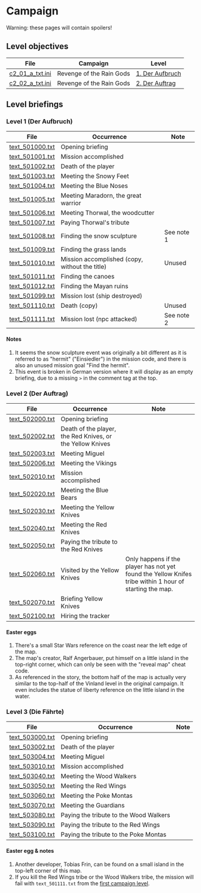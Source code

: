 # Campaign

Warning: these pages will contain spoilers!

## Level objectives

| File | Campaign | Level |
|--|--|--|
| [c2_01_a_txt.ini](./Data_m/c2_01_a_txt.ini) | Revenge of the Rain Gods | [1. Der Aufbruch](#level-1-der-aufbruch) |
| [c2_02_a_txt.ini](./Data_m/c2_02_a_txt.ini) | Revenge of the Rain Gods | [2. Der Auftrag](#level-1-der-aufbruch) |

## Level briefings

### Level 1 (Der Aufbruch)

| File | Occurrence | Note |
|--|--|--|
| [text_501000.txt](./Data_m/C1_txt/C1_fhll/text_501000.txt) | Opening briefing |  |
| [text_501001.txt](./Data_m/C1_txt/C1_fhll/text_501001.txt) | Mission accomplished |  |
| [text_501002.txt](./Data_m/C1_txt/C1_fhll/text_501002.txt) | Death of the player |  |
| [text_501003.txt](./Data_m/C1_txt/C1_fhll/text_501003.txt) | Meeting the Snowy Feet |  |
| [text_501004.txt](./Data_m/C1_txt/C1_fhll/text_501004.txt) | Meeting the Blue Noses |  |
| [text_501005.txt](./Data_m/C1_txt/C1_fhll/text_501005.txt) | Meeting Maradorn, the great warrior |  |
| [text_501006.txt](./Data_m/C1_txt/C1_fhll/text_501006.txt) | Meeting Thorwal, the woodcutter |  |
| [text_501007.txt](./Data_m/C1_txt/C1_fhll/text_501007.txt) | Paying Thorwal's tribute |  |
| [text_501008.txt](./Data_m/C1_txt/C1_fhll/text_501008.txt) | Finding the snow sculpture | See note 1 |
| [text_501009.txt](./Data_m/C1_txt/C1_fhll/text_501009.txt) | Finding the grass lands |  |
| [text_501010.txt](./Data_m/C1_txt/C1_fhll/text_501010.txt) | Mission accomplished (copy, without the title) | Unused |
| [text_501011.txt](./Data_m/C1_txt/C1_fhll/text_501011.txt) | Finding the canoes |  |
| [text_501012.txt](./Data_m/C1_txt/C1_fhll/text_501012.txt) | Finding the Mayan ruins |  |
| [text_501099.txt](./Data_m/C1_txt/C1_fhll/text_501099.txt) | Mission lost (ship destroyed) |  |
| [text_501110.txt](./Data_m/C1_txt/C1_fhll/text_501110.txt) | Death (copy) | Unused |
| [text_501111.txt](./Data_m/C1_txt/C1_fhll/text_501111.txt) | Mission lost (npc attacked) | See note 2 |

#### Notes
1. It seems the snow sculpture event was originally a bit different as it is referred to as "hermit" ("Einsiedler") in the mission code, and there is also an unused mission goal "Find the hermit".
2. This event is broken in German version where it will display as an empty briefing, due to a missing `>` in the comment tag at the top.

### Level 2 (Der Auftrag)

| File | Occurrence | Note |
|--|--|--|
| [text_502000.txt](./Data_m/C1_txt/C1_fhll/text_502000.txt) | Opening briefing |  |
| [text_502002.txt](./Data_m/C1_txt/C1_fhll/text_502002.txt) | Death of the player, the Red Knives, or the Yellow Knives |  |
| [text_502003.txt](./Data_m/C1_txt/C1_fhll/text_502003.txt) | Meeting Miguel |  |
| [text_502006.txt](./Data_m/C1_txt/C1_fhll/text_502006.txt) | Meeting the Vikings |  |
| [text_502010.txt](./Data_m/C1_txt/C1_fhll/text_502010.txt) | Mission accomplished |  |
| [text_502020.txt](./Data_m/C1_txt/C1_fhll/text_502020.txt) | Meeting the Blue Bears |  |
| [text_502030.txt](./Data_m/C1_txt/C1_fhll/text_502030.txt) | Meeting the Yellow Knives |  |
| [text_502040.txt](./Data_m/C1_txt/C1_fhll/text_502040.txt) | Meeting the Red Knives |  |
| [text_502050.txt](./Data_m/C1_txt/C1_fhll/text_502050.txt) | Paying the tribute to the Red Knives |  |
| [text_502060.txt](./Data_m/C1_txt/C1_fhll/text_502060.txt) | Visited by the Yellow Knives | Only happens if the player has not yet found the Yellow Knifes tribe within 1 hour of starting the map. |
| [text_502070.txt](./Data_m/C1_txt/C1_fhll/text_502070.txt) | Briefing Yellow Knives |  |
| [text_502100.txt](./Data_m/C1_txt/C1_fhll/text_502100.txt) | Hiring the tracker |  |

#### Easter eggs
1. There's a small Star Wars reference on the coast near the left edge of the map.
2. The map's creator, Ralf Angerbauer, put himself on a little island in the top-right corner, which can only be seen with the "reveal map" cheat code.
3. As referenced in the story, the bottom half of the map is actually very similar to the top-half of the Vinland level in the original campaign. It even includes the statue of liberty reference on the little island in the water.

### Level 3 (Die Fährte)

| File | Occurrence | Note |
|--|--|--|
| [text_503000.txt](./Data_m/C1_txt/C1_fhll/text_503000.txt) | Opening briefing |  |
| [text_503002.txt](./Data_m/C1_txt/C1_fhll/text_503002.txt) | Death of the player |  |
| [text_503004.txt](./Data_m/C1_txt/C1_fhll/text_503004.txt) | Meeting Miguel |  |
| [text_503010.txt](./Data_m/C1_txt/C1_fhll/text_503010.txt) | Mission accomplished |  |
| [text_503040.txt](./Data_m/C1_txt/C1_fhll/text_503040.txt) | Meeting the Wood Walkers |  |
| [text_503050.txt](./Data_m/C1_txt/C1_fhll/text_503050.txt) | Meeting the Red Wings |  |
| [text_503060.txt](./Data_m/C1_txt/C1_fhll/text_503060.txt) | Meeting the Poke Montas |  |
| [text_503070.txt](./Data_m/C1_txt/C1_fhll/text_503070.txt) | Meeting the Guardians |  |
| [text_503080.txt](./Data_m/C1_txt/C1_fhll/text_503080.txt) | Paying the tribute to the Wood Walkers |  |
| [text_503090.txt](./Data_m/C1_txt/C1_fhll/text_503090.txt) | Paying the tribute to the Red Wings |  |
| [text_503100.txt](./Data_m/C1_txt/C1_fhll/text_503100.txt) | Paying the tribute to the Poke Montas |  |

#### Easter egg & notes

1. Another developer, Tobias Frin, can be found on a small island in the top-left corner of this map.
2. If you kill the Red Wings tribe or the Wood Walkers tribe, the mission will fail with `text_501111.txt` from the [first campaign level](#level-1-der-aufbruch).
